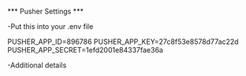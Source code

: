*** Pusher Settings ***

-Put this into your .env file

PUSHER_APP_ID=896786
PUSHER_APP_KEY=27c8f53e8578d77ac22d
PUSHER_APP_SECRET=1efd2001e84337fae36a

-Additional details

